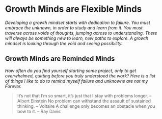 # Growth Minds are Flexible Minds
*Developing a growth mindset starts with dedication to failure. You must embrace the unknown, in order to study and learn from it. You must traverse across voids of thoughts, jumping across to understanding.  There will always be something new to learn, new paths to explore. A growth mindset is looking through the void and seeing possibility.*
## Growth Minds are Reminded Minds
*How often do you find yourself starting some project, only to get overwhelmed, quitting before you truly understood the work? Here is a list of things I like to do to remind myself failure and unknowns are not my Forever.*
> It’s not that I’m so smart, it’s just that I stay with problems longer. – Albert Einstein
> No problem can withstand the assault of sustained thinking. – Voltaire
> A challenge only becomes an obstacle when you bow to it. – Ray Davis
